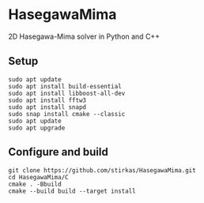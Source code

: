 # HasegawaMima
2D Hasegawa-Mima solver in Python and C++

## Setup
```
sudo apt update
sudo apt install build-essential
sudo apt install libboost-all-dev
sudo apt install fftw3
sudo apt install snapd
sudo snap install cmake --classic
sudo apt update
sudo apt upgrade
```

## Configure and build
```
git clone https://github.com/stirkas/HasegawaMima.git
cd HasegawaMima/C
cmake . -Bbuild
cmake --build build --target install
```
